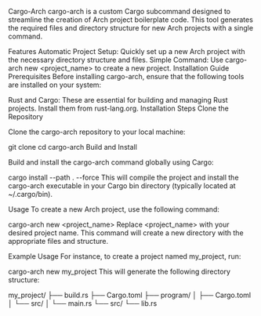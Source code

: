 Cargo-Arch
cargo-arch is a custom Cargo subcommand designed to streamline the creation of Arch project boilerplate code. This tool generates the required files and directory structure for new Arch projects with a single command.

Features
Automatic Project Setup: Quickly set up a new Arch project with the necessary directory structure and files.
Simple Command: Use cargo-arch new <project_name> to create a new project.
Installation Guide
Prerequisites
Before installing cargo-arch, ensure that the following tools are installed on your system:

Rust and Cargo: These are essential for building and managing Rust projects. Install them from rust-lang.org.
Installation Steps
Clone the Repository

Clone the cargo-arch repository to your local machine:

git clone <repository-url>
cd cargo-arch
Build and Install

Build and install the cargo-arch command globally using Cargo:

cargo install --path . --force
This will compile the project and install the cargo-arch executable in your Cargo bin directory (typically located at ~/.cargo/bin).

Usage
To create a new Arch project, use the following command:

cargo-arch new <project_name>
Replace <project_name> with your desired project name. This command will create a new directory with the appropriate files and structure.

Example Usage
For instance, to create a project named my_project, run:

cargo-arch new my_project
This will generate the following directory structure:

my_project/
├── build.rs
├── Cargo.toml
├── program/
│ ├── Cargo.toml
│ └── src/
│ └── main.rs
└── src/
└── lib.rs
